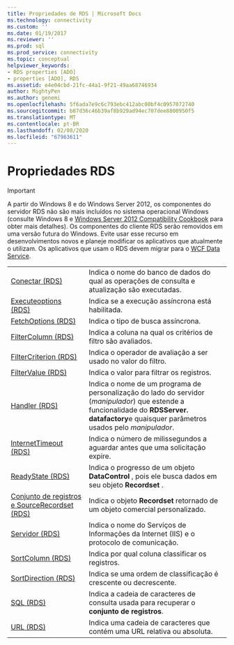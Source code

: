 ```yaml
---
title: Propriedades de RDS | Microsoft Docs
ms.technology: connectivity
ms.custom: ''
ms.date: 01/19/2017
ms.reviewer: ''
ms.prod: sql
ms.prod_service: connectivity
ms.topic: conceptual
helpviewer_keywords:
- RDS properties [ADO]
- properties [ADO], RDS
ms.assetid: e4e04cbd-21fc-44a1-9f21-49aa68746934
author: MightyPen
ms.author: genemi
ms.openlocfilehash: 5f6ada7e9c6c793ebc412abc00bf4c0957072740
ms.sourcegitcommit: b87d36c46b39af8b929ad94ec707dee8800950f5
ms.translationtype: MT
ms.contentlocale: pt-BR
ms.lasthandoff: 02/08/2020
ms.locfileid: "67963611"
---
```

# <a name="rds-properties"></a>Propriedades RDS
> [!IMPORTANT]
>  A partir do Windows 8 e do Windows Server 2012, os componentes do servidor RDS não são mais incluídos no sistema operacional Windows (consulte Windows 8 e [Windows Server 2012 Compatibility Cookbook](https://www.microsoft.com/download/details.aspx?id=27416) para obter mais detalhes). Os componentes do cliente RDS serão removidos em uma versão futura do Windows. Evite usar esse recurso em desenvolvimentos novos e planeje modificar os aplicativos que atualmente o utilizam. Os aplicativos que usam o RDS devem migrar para o [WCF Data Service](https://go.microsoft.com/fwlink/?LinkId=199565).  
  
|||  
|-|-|  
|[Conectar (RDS)](../../../ado/reference/rds-api/connect-property-rds.md)|Indica o nome do banco de dados do qual as operações de consulta e atualização são executadas.|  
|[Executeoptions (RDS)](../../../ado/reference/rds-api/executeoptions-property-rds.md)|Indica se a execução assíncrona está habilitada.|  
|[FetchOptions (RDS)](../../../ado/reference/rds-api/fetchoptions-property-rds.md)|Indica o tipo de busca assíncrona.|  
|[FilterColumn (RDS)](../../../ado/reference/rds-api/filtercolumn-property-rds.md)|Indica a coluna na qual os critérios de filtro são avaliados.|  
|[FilterCriterion (RDS)](../../../ado/reference/rds-api/filtercriterion-property-rds.md)|Indica o operador de avaliação a ser usado no valor do filtro.|  
|[FilterValue (RDS)](../../../ado/reference/rds-api/filtervalue-property-rds.md)|Indica o valor para filtrar os registros.|  
|[Handler (RDS)](../../../ado/reference/rds-api/handler-property-rds.md)|Indica o nome de um programa de personalização do lado do servidor (*manipulador*) que estende a funcionalidade do **RDSServer. datafactory**e quaisquer parâmetros usados pelo *manipulador*.|  
|[InternetTimeout (RDS)](../../../ado/reference/rds-api/internettimeout-property-rds.md)|Indica o número de milissegundos a aguardar antes que uma solicitação expire.|  
|[ReadyState (RDS)](../../../ado/reference/rds-api/readystate-property-rds.md)|Indica o progresso de um objeto **DataControl** , pois ele busca dados em seu objeto **Recordset** .|  
|[Conjunto de registros e SourceRecordset (RDS)](../../../ado/reference/rds-api/recordset-sourcerecordset-properties-rds.md)|Indica o objeto **Recordset** retornado de um objeto comercial personalizado.|  
|[Servidor (RDS)](../../../ado/reference/rds-api/server-property-rds.md)|Indica o nome do Serviços de Informações da Internet (IIS) e o protocolo de comunicação.|  
|[SortColumn (RDS)](../../../ado/reference/rds-api/sortcolumn-property-rds.md)|Indica por qual coluna classificar os registros.|  
|[SortDirection (RDS)](../../../ado/reference/rds-api/sortdirection-property-rds.md)|Indica se uma ordem de classificação é crescente ou decrescente.|  
|[SQL (RDS)](../../../ado/reference/rds-api/sql-property.md)|Indica a cadeia de caracteres de consulta usada para recuperar o **conjunto de registros**.|  
|[URL (RDS)](../../../ado/reference/rds-api/url-property-rds.md)|Indica uma cadeia de caracteres que contém uma URL relativa ou absoluta.|






















